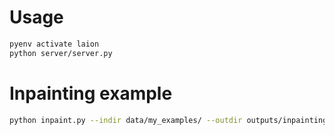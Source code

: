 # Usage
```bash
pyenv activate laion
python server/server.py
```

# Inpainting example
```bash
python inpaint.py --indir data/my_examples/ --outdir outputs/inpainting_results/
```